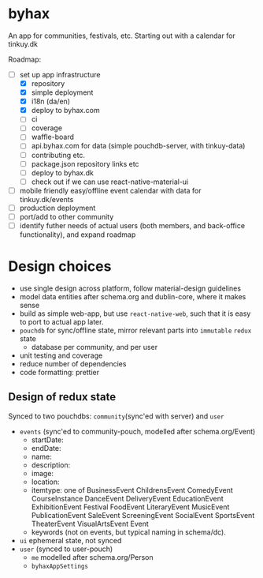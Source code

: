 # byhax

An app for communities, festivals, etc. Starting out with a calendar for tinkuy.dk

Roadmap:

- [ ] set up app infrastructure
    - [x] repository
    - [x] simple deployment
    - [x] i18n (da/en)
    - [x] deploy to byhax.com
    - [ ] ci
    - [ ] coverage
    - [ ] waffle-board
    - [ ] api.byhax.com for data (simple pouchdb-server, with tinkuy-data)
    - [ ] contributing etc.
    - [ ] package.json repository links etc
    - [ ] deploy to byhax.dk
    - [ ] check out if we can use react-native-material-ui 
- [ ] mobile friendly easy/offline event calendar with data for tinkuy.dk/events
- [ ] production deployment
- [ ] port/add to other community
- [ ] identify futher needs of actual users (both members, and back-office functionality), and expand roadmap

# Design choices

- use single design across platform, follow material-design guidelines
- model data entities after schema.org and dublin-core, where it makes sense
- build as simple web-app, but use `react-native-web`, such that it is easy to port to actual app later.
- `pouchdb` for sync/offline state, mirror relevant parts into `immutable` `redux` state
    - database per community, and per user
- unit testing and coverage
- reduce number of dependencies
- code formatting: prettier

## Design of redux state

Synced to two pouchdbs: `community`(sync'ed with server) and `user`

- `events` (sync'ed to community-pouch, modelled after schema.org/Event) 
    - startDate:
    - endDate:
    - name:
    - description:
    - image:
    - location:
    - itemtype: one of BusinessEvent ChildrensEvent ComedyEvent CourseInstance DanceEvent DeliveryEvent EducationEvent ExhibitionEvent Festival FoodEvent LiteraryEvent MusicEvent PublicationEvent SaleEvent ScreeningEvent SocialEvent SportsEvent TheaterEvent VisualArtsEvent Event
    - keywords (not on events, but typical naming in schema/dc).
- `ui` ephemeral state, not synced
- `user` (synced to user-pouch)
    - `me` modelled after schema.org/Person
    - `byhaxAppSettings`
